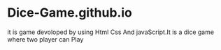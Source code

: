 # Dice-Game.github.io
it is game devoloped by using Html Css And javaScript.It is a dice game where two player can Play

